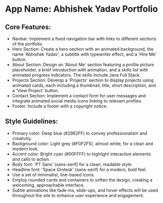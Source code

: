 # **App Name**: Abhishek Yadav Portfolio

## Core Features:

- Navbar: Implement a fixed navigation bar with links to different sections of the portfolio.
- Hero Section: Create a hero section with an animated background, the name 'Abhishek Yadav', a subtitle with typewriter effect, and a 'Hire Me' button.
- About Section: Design an 'About Me' section featuring a profile picture placeholder, a brief introduction with animation, and a skills list with animated progress indicators. The skills include Java Full Stack.
- Projects Section: Develop a 'Projects' section to display projects using animated cards, each including a thumbnail, title, short description, and a 'View Project' button.
- Contact Section: Implement a contact form for user messages and integrate animated social media icons linking to relevant profiles.
- Footer: Include a footer with a copyright notice.

## Style Guidelines:

- Primary color: Deep blue (#2962FF) to convey professionalism and creativity.
- Background color: Light grey (#F0F2F5), almost white, for a clean and modern look.
- Accent color: Bright cyan (#00FFFF) to highlight interactive elements and calls to action.
- Body font: 'PT Sans' (sans-serif) for a clean, readable style.
- Headline font: 'Space Grotesk' (sans-serif) for a modern, bold feel.
- Use a set of minimalist, line-based icons.
- Employ rounded cards and containers to soften the design, creating a welcoming, approachable interface.
- Subtle animations like fade-ins, slide-ups, and hover effects will be used throughout the site to enhance user experience and engagement.